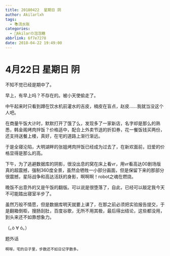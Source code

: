 ```yaml
---
title: 20180422  星期日 阴
author: Akilarlxh
tags:
  - 📚流水账
categories:
  - 🍬Akilarの泡泡糖
abbrlink: 6f7e7278
date: 2018-04-22 19:49:00
---
```

 # 4月22日 星期日 阴
 
不知不觉已经是期中了。

早上，有早上吗？不存在的。被小天使偷走了。

中午起来时只看到蹲在饮水机前灌水的吉皮，楠皮在盲点，赵皮……我就当没这个人吧。

在商量午饭大计时，默默打开了饿了么，发现多了一家新店，名字却是那么的熟悉，韩金阁烤肉拌饭？价格适中，配合上外卖节送的折扣券，花一餐饭钱买两份，还支持送餐上楼，真好，在宅的道路上渐行渐远。

于是全寝沦陷，大明湖畔的张姐烤肉拌饭已经成为过去了，在新欢面前，旧爱的价格显得是那么的高。

下午，为了逃避数据库的阴影，很没出息的窝在床上看vr，用vr看高达00剧场版真的超震撼，强制360度全景，虽然会牺牲一小部分画面，但是保留下来的那部分很震撼，星际战争和高达活跃的身影，啊啊啊！robot之魂在燃烧。

晚饭不出意外的又是午饭的翻版。可以说是很堕落了，自此，已经可以敲定我今天不可能踏出寝室半步了。

虽然万般不情愿，但是数据库明天就要上课了，在那之前必须把实验报告提交，于是翻箱倒柜，搜肠刮肚，百度谷歌，无所不用其极，最后得出结论，这些都没用，到头来还不如靠想象力。

（｡ò ∀ ó｡）

题外话
```
啊呀，宅的日子里，步数还不如日记字数多。
```
